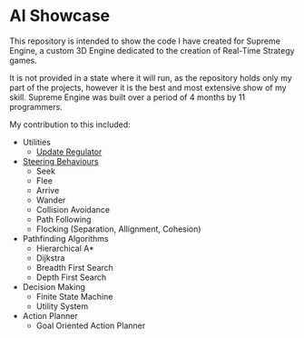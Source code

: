 # AI Showcase
This repository is intended to show the code I have created for Supreme Engine, a custom 3D Engine dedicated to the creation of Real-Time Strategy games. 

It is not provided in a state where it will run, as the repository holds only my part of the projects, however it is the best and most extensive show of my skill. Supreme Engine was built over a period of 4 months by 11 programmers.

My contribution to this included:

* Utilities
  * [Update Regulator](https://github.com/FilippoDenegri/AI-Showcase/blob/master/Utilities/Regulator.hpp)
* [Steering Behaviours](https://github.com/FilippoDenegri/AI-Showcase/blob/master/Utilities/SteeringBehaviours.hpp)
  * Seek
  * Flee
  * Arrive
  * Wander
  * Collision Avoidance
  * Path Following
  * Flocking (Separation, Allignment, Cohesion)
* Pathfinding Algorithms
  * Hierarchical A*
  * Dijkstra
  * Breadth First Search
  * Depth First Search
* Decision Making
  * Finite State Machine
  * Utility System
* Action Planner
  * Goal Oriented Action Planner
